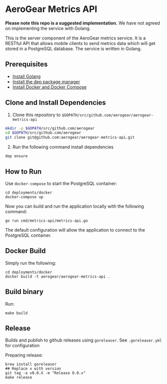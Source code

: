 # AeroGear Metrics API

**Please note this repo is a suggested implementation.** We have not agreed on implementing the service with Golang.

This is the server component of the AeroGear metrics service. It is a RESTful API that allows mobile clients to send metrics data which will get stored in a PostgreSQL database. The service is written in Golang.

## Prerequisites

* [Install Golang](https://golang.org/doc/install)
* [Install the dep package manager](https://golang.github.io/dep/docs/installation.html)
* [Install Docker and Docker Compose](https://docs.docker.com/compose/install/)

## Clone and Install Dependencies

1. Clone this repository to `$GOPATH/src/github.com/aerogear/aerogear-metrics-api`
```sh
mkdir -p $GOPATH/src/github.com/aerogear
cd $GOPATH/src/github.com/aerogear
git clone git@github.com:aerogear/aerogear-metrics-api.git
```

2. Run the following command install dependencies
```
dep ensure
```

## How to Run

Use `docker-compose` to start the PostgreSQL container:

```
cd deployments/docker
docker-compose up
```

Now you can build and run the application locally with the following command:

```
go run cmd/metrics-api/metrics-api.go
```

The default configuration will allow the application to connect to the PostgreSQL container.

## Docker Build

Simply run the following:

```
cd deployments/docker
docker build -t aerogear/aerogear-metrics-api .
```

## Build binary
Run:
```
make build
```

## Release

Builds and publish to github releases using `goreleaser`.
See `.goreleaser.yml` for configuration

Preparing release:
```
brew install goreleaser
## Replace x with version
git tag -a v0.0.X -m "Release 0.0.x"
make release
```